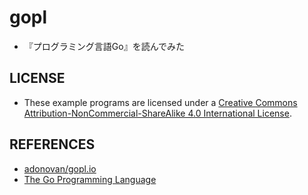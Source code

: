 # gopl
- 『プログラミング言語Go』を読んでみた

## LICENSE
- These example programs are licensed under a [Creative Commons Attribution-NonCommercial-ShareAlike 4.0 International License](https://creativecommons.org/licenses/by-nc-sa/4.0/).

## REFERENCES
- [adonovan/gopl.io](https://github.com/adonovan/gopl.io/)
- [The Go Programming Language](https://www.gopl.io/)
